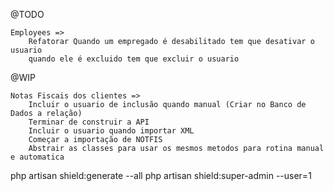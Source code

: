 @TODO

    Employees =>
        Refatorar Quando um empregado é desabilitado tem que desativar o usuario
        quando ele é excluido tem que excluir o usuario

@WIP

    Notas Fiscais dos clientes =>
        Incluir o usuario de inclusão quando manual (Criar no Banco de Dados a relação)
        Terminar de construir a API
        Incluir o usuario quando importar XML
        Começar a importação de NOTFIS
        Abstrair as classes para usar os mesmos metodos para rotina manual e automatica


php artisan shield:generate --all
php artisan shield:super-admin --user=1
